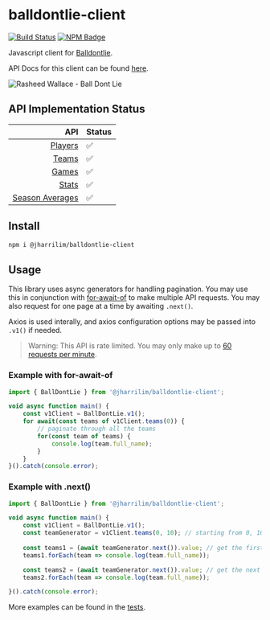 # balldontlie-client

[![Build Status]](https://dev.azure.com/josephharrisonlim/josephharrisonlim/_build/latest?definitionId=2&branchName=master)
[![NPM Badge]](https://www.npmjs.com/package/@jharrilim/balldontlie-client)

Javascript client for [Balldontlie](https://github.com/ynnadkrap/balldontlie). 

API Docs for this client can be found [here](https://jharrilim.github.io/balldontlie-client/classes/_api_v1_index_.v1client.html).

![Rasheed Wallace - Ball Dont Lie](https://media.giphy.com/media/Jm2hosNfVeNjy/giphy.gif)

[Build Status]: https://dev.azure.com/josephharrisonlim/josephharrisonlim/_apis/build/status/jharrilim.balldontlie-client?branchName=master

[NPM Badge]: https://img.shields.io/npm/v/@jharrilim/balldontlie-client.svg

## API Implementation Status

|                                                            API | Status |
| -------------------------------------------------------------: | :----- |
|                 [Players](https://www.balldontlie.io/#players) | ✅      |
|                     [Teams](https://www.balldontlie.io/#teams) | ✅      |
|                     [Games](https://www.balldontlie.io/#games) | ✅      |
|                     [Stats](https://www.balldontlie.io/#stats) | ✅      |
| [Season Averages](https://www.balldontlie.io/#season-averages) | ✅      |

## Install

```sh
npm i @jharrilim/balldontlie-client
```

## Usage

This library uses async generators for handling pagination. You may use this in conjunction with
[for-await-of](https://developer.mozilla.org/en-US/docs/Web/JavaScript/Reference/Statements/for-await...of)
to make multiple API requests. You may also request for one page at a time by awaiting `.next()`.

Axios is used interally, and axios configuration options may be passed into `.v1()` if needed.

> Warning: This API is rate limited. You may only make up to [60 requests per minute](http://www.balldontlie.io/#getting-started).

### Example with for-await-of

```js
import { BallDontLie } from '@jharrilim/balldontlie-client';

void async function main() {
    const v1Client = BallDontLie.v1();
    for await(const teams of v1Client.teams(0)) {
        // paginate through all the teams
        for(const team of teams) {
            console.log(team.full_name);
        }
    }
}().catch(console.error);
```

### Example with .next()

```js
import { BallDontLie } from '@jharrilim/balldontlie-client';

void async function main() {
    const v1Client = BallDontLie.v1();
    const teamGenerator = v1Client.teams(0, 10); // starting from 0, 10 per page
    
    const teams1 = (await teamGenerator.next()).value; // get the first 10 teams
    teams1.forEach(team => console.log(team.full_name));

    const teams2 = (await teamGenerator.next()).value; // get the next 10 teams after the first 10
    teams2.forEach(team => console.log(team.full_name));

}().catch(console.error);
```

More examples can be found in the [tests](./test/integration/api.test.ts).
